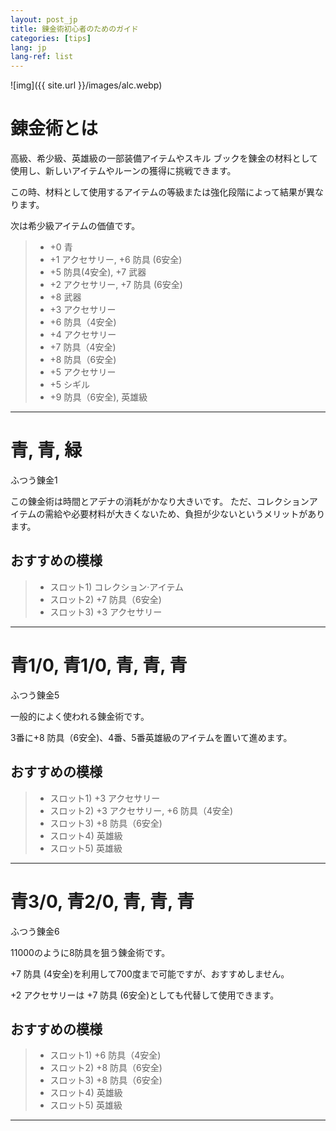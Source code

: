```yaml
---
layout: post_jp
title: 錬金術初心者のためのガイド
categories: [tips]
lang: jp
lang-ref: list
---
```

![img]({{ site.url }}/images/alc.webp)


# 錬金術とは
高級、希少級、英雄級の一部装備アイテムやスキル ブックを錬金の材料として使用し、新しいアイテムやルーンの獲得に挑戦できます。



この時、材料として使用するアイテムの等級または強化段階によって結果が異なります。



次は希少級アイテムの価値です。
> + +0 青
> + +1 アクセサリー, +6 防具 (6安全)
> + +5 防具(4安全), +7 武器
> + +2 アクセサリー, +7 防具 (6安全)
> + +8 武器
> + +3 アクセサリー
> + +6 防具（4安全)
> + +4 アクセサリー
> + +7 防具（4安全)
> + +8 防具（6安全)
> + +5 アクセサリー
> + +5 シギル
> + +9 防具（6安全), 英雄級


***


# 青, 青, 緑
ふつう錬金1


この錬金術は時間とアデナの消耗がかなり大きいです。
ただ、コレクションアイテムの需給や必要材料が大きくないため、負担が少ないというメリットがあります。

## おすすめの模様
> + スロット1) コレクション·アイテム
> + スロット2) +7 防具（6安全)
> + スロット3) +3 アクセサリー


***
# 青1/0, 青1/0, 青, 青, 青
ふつう錬金5


一般的によく使われる錬金術です。


3番に+8 防具（6安全)、4番、5番英雄級のアイテムを置いて進めます。


## おすすめの模様
> + スロット1) +3 アクセサリー
> + スロット2) +3 アクセサリー, +6 防具（4安全)
> + スロット3) +8 防具（6安全)
> + スロット4) 英雄級
> + スロット5) 英雄級


***


# 青3/0, 青2/0, 青, 青, 青
ふつう錬金6

11000のように8防具を狙う錬金術です。


+7 防具 (4安全)を利用して700度まで可能ですが、おすすめしません。


+2 アクセサリーは +7 防具 (6安全)としても代替して使用できます。


## おすすめの模様
> + スロット1) +6 防具（4安全)
> + スロット2) +8 防具（6安全)
> + スロット3) +8 防具（6安全)
> + スロット4) 英雄級
> + スロット5) 英雄級


***
